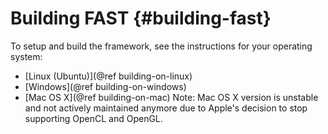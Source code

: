 Building FAST {#building-fast}
===============================

To setup and build the framework, see the instructions for your operating system:
- [Linux (Ubuntu)](@ref building-on-linux)
- [Windows](@ref building-on-windows)
- [Mac OS X](@ref building-on-mac) Note: Mac OS X version is unstable and not actively maintained anymore due to Apple's decision to stop supporting OpenCL and OpenGL.
